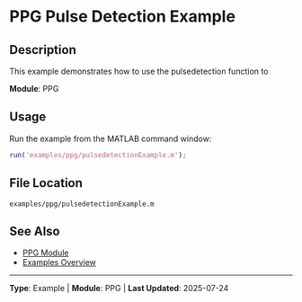 # PPG Pulse Detection Example

## Description

This example demonstrates how to use the pulsedetection function to

**Module**: PPG

## Usage

Run the example from the MATLAB command window:

```matlab
run('examples/ppg/pulsedetectionExample.m');
```

## File Location

`examples/ppg/pulsedetectionExample.m`

## See Also

- [PPG Module](../api/ppg/README.md)
- [Examples Overview](README.md)

---

**Type**: Example | **Module**: PPG | **Last Updated**: 2025-07-24
